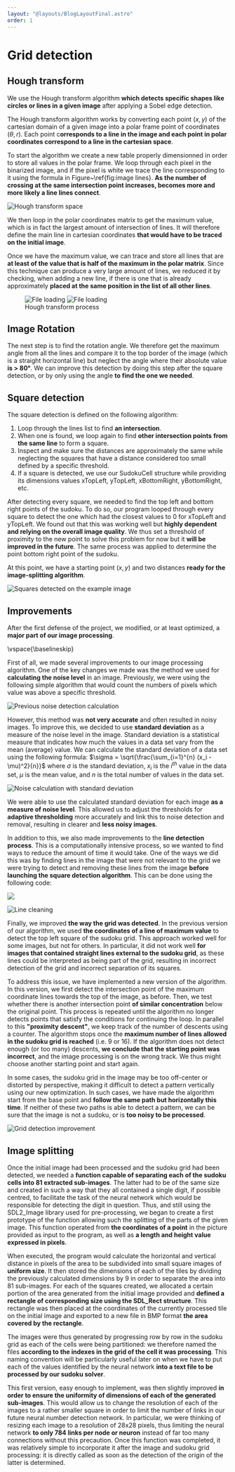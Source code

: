```yaml
---
layout: "@layouts/BlogLayoutFinal.astro"
order: 1
---
```


# Grid detection

## Hough transform

We use the Hough transform algorithm **which detects specific shapes like circles or lines in a given image** after applying a Sobel edge detection.

The Hough transform algorithm works by converting each point $(x,y)$ of the cartesian domain of a given image into a polar frame point of coordinates $(\theta, r)$. Each point c**orresponds to a line in the image and each point in polar coordinates correspond to a line in the cartesian space**.

To start the algorithm we create a new table properly dimensionned in order to store all values in the polar frame. We loop through each pixel in the binarized image, and if the pixel is white we trace the line corresponding to it using the formula in Figure~\ref{fig:image lines}. **As the number of crossing at the same intersection point increases, becomes more and more likely a line lines connect**.

![Hough transform space](/assets/image-processing/hough.png)

We then loop in the polar coordinates matrix to get the maximum value, which is in fact the largest amount of intersection of lines. It will therefore define the main line in cartesian coordinates **that would have to be traced on the initial image**.

Once we have the maximum value, we can trace and store all lines that are **at least of the value that is half of the maximum in the polar matrix**. Since this technique can produce a very large amount of lines, we reduced it by checking, when adding a new line, if there is one that is already approximately **placed at the same position in the list of all other lines**.

<figure>
  <div class="grid grid-cols-2 items-center gap-8">
    <img src="/assets/image-processing/accumulator.jpg" alt="File loading">
    <img src="/assets/image-processing/6-lines.jpg" alt="File loading">
  </div>
  <figcaption>Hough transform process</figcaption>
</figure>

## Image Rotation

The next step is to find the rotation angle. We therefore get the maximum angle from all the lines and compare it to the top border of the image (which is a straight horizontal line) but neglect the angle where their absolute value **is > 80°**. We can improve this detection by doing this step after the square detection, or by only using the angle **to find the one we needed**.

## Square detection

The square detection is defined on the following algorithm:

1. Loop through the lines list to find **an intersection**.
2. When one is found, we loop again to find **other intersection points** **from the same line** to form a square.
3. Inspect and make sure the distances are approximately the same while neglecting the squares that have a distance considered too small defined by a specific threshold.
4. If a square is detected, we use our SudokuCell structure while providing its dimensions values xTopLeft, yTopLeft, xBottomRight, yBottomRight, etc.

After detecting every square, we needed to find the top left and bottom right points of the sudoku. To do so, our program looped through every square to detect the one which had the closest values to 0 for xTopLeft and yTopLeft. We found out that this was working well but **highly dependent and relying on the overall image quality**. We thus set a threshold of proximity to the new point to solve this problem for now but it **will be improved in the future**. The same process was applied to determine the point bottom right point of the sudoku.

At this point, we have a starting point $(x,y)$ and two distances **ready for the image-splitting algorithm**.

![Squares detected on the example image](/assets/image-processing/9-draw_squares.jpg)



## Improvements

After the first defense of the project, we modified, or at least optimized, a **major part of our image processing**.

\vspace{\baselineskip}

First of all, we made several improvements to our image processing algorithm. One of the key changes we made was the method we used for **calculating the noise level** in an image. Previously, we were using the following simple algorithm that would count the numbers of pixels which value was above a specific threshold.

![Previous noise detection calculation](/assets/image-processing/c_code_one.PNG)

However, this method was **not very accurate** and often resulted in noisy images. To improve this, we decided to use **standard deviation** as a measure of the noise level in the image. Standard deviation is a statistical measure that indicates how much the values in a data set vary from the mean (average) value. We can calculate the standard deviation of a data set using the following formula: $\sigma = \sqrt{\frac{\sum_{i=1}^{n} (x_i - \mu)^2}{n}}$ where $\sigma$ is the standard deviation, $x_i$ is the $i^{th}$ value in the data set, $\mu$ is the mean value, and $n$ is the total number of values in the data set.


![Noise calculation with standard deviation](/assets/image-processing/c_code_two.PNG)

We were able to use the calculated standard deviation for each image **as a measure of noise level**. This allowed us to adjust the thresholds for **adaptive thresholding** more accurately and link this to noise detection and removal, resulting in clearer and **less noisy images**.


In addition to this, we also made improvements to the **line detection process**. This is a computationally intensive process, so we wanted to find ways to reduce the amount of time it would take. One of the ways we did this was by finding lines in the image that were not relevant to the grid we were trying to detect and removing these lines from the image **before launching the square detection algorithm**. This can be done using the following code:

![](/assets/image-processing/c_code_three.PNG)

![Line cleaning](/assets/image-processing/draw-lines.jpg)

Finally, we improved **the way the grid was detected**. In the previous version of our algorithm, we used **the coordinates of a line of maximum value** to detect the top left square of the sudoku grid. This approach worked well for some images, but not for others. In particular, it did not work well **for images that contained straight lines external to the sudoku grid**, as these lines could be interpreted as being part of the grid, resulting in incorrect detection of the grid and incorrect separation of its squares.


To address this issue, we have implemented a new version of the algorithm. In this version, we first detect the intersection point of the maximum coordinate lines towards the top of the image, as before. Then, we test whether there is another intersection point **of similar concentration** below the original point. This process is repeated until the algorithm no longer detects points that satisfy the conditions for continuing the loop. In parallel to this **"proximity descent"**, we keep track of the number of descents using a counter. The algorithm stops once the **maximum number of lines allowed in the sudoku grid is reached** (i.e. 9 or 16). If the algorithm does not detect enough (or too many) descents, **we conclude that the starting point was incorrect**, and the image processing is on the wrong track. We thus might choose another starting point and start again.



In some cases, the sudoku grid in the image may be too off-center or distorted by perspective, making it difficult to detect a pattern vertically using our new optimization. In such cases, we have made the algorithm start from the base point and **follow the same path but horizontally this time**. If neither of these two paths is able to detect a pattern, we can be sure that the image is not a sudoku, or is **too noisy to be processed**.


![Grid detection improvement](/assets/image-processing/10-draw_sudoku.jpg)




## Image splitting

Once the initial image had been processed and the sudoku grid had been detected, we needed a **function capable of separating each of the sudoku cells into 81 extracted sub-images**. The latter had to be of the same size and created in such a way that they all contained a single digit, if possible centred, to facilitate the task of the neural network which would be responsible for detecting the digit in question. Thus, and still using the SDL2_Image library used for pre-processing, we began to create a first prototype of the function allowing such the splitting of the parts of the given image. This function operated from **the coordinates of a point** in the picture provided as input to the program, as well as **a length and height value expressed in pixels**.

When executed, the program would calculate the horizontal and vertical distance in pixels of the area to be subdivided into small square images of **uniform size**. It then stored the dimensions of each of the tiles by dividing the previously calculated dimensions by 9 in order to separate the area into 81 sub-images. For each of the squares created, we allocated a certain portion of the area generated from the initial image provided and **defined a rectangle of corresponding size using the SDL_Rect structure**. This rectangle was then placed at the coordinates of the currently processed tile on the initial image and exported to a new file in BMP format **the area covered by the rectangle**.

The images were thus generated by progressing row by row in the sudoku grid as each of the cells were being partitioned: we therefore named the files **according to the indexes in the grid of the cell it was processing**. This naming convention will be particularly useful later on when we have to put each of the values identified by the neural network **into a text file to be processed by our sudoku solver**.

This first version, easy enough to implement, was then slightly improved **in order to ensure the uniformity of dimensions of each of the generated sub-images**. This would allow us to change the resolution of each of the images to a rather smaller square in order to limit the number of links in our future neural number detection network. In particular, we were thinking of resizing each image to a resolution of 28x28 pixels, thus limiting the neural network **to only 784 links per node or neuron** instead of far too many connections without this precaution. Once this function was completed, it was relatively simple to incorporate it after the image and sudoku grid processing: it is directly called as soon as the detection of the origin of the latter is determined.
